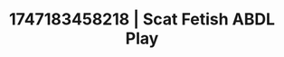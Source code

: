 ---
categories:
- Morning passion
- Slow strip tease
- Hawk Tuah
- Heat of the moment
- Bi-curious stories
image: /assets/images/1747183458218.jpg
layout: post
seo:
  description: Featured content with premium Scat Fetish, ABDL Play. HD images available.
  keywords: Scat Fetish, ABDL Play
  og_image: /assets/images/1747183458218.jpg
  schema_type: VisualArtwork
tags:
- ABDL Play
- Scat Fetish
- '#1747183458218'
title: 1747183458218 | Scat Fetish ABDL Play
---